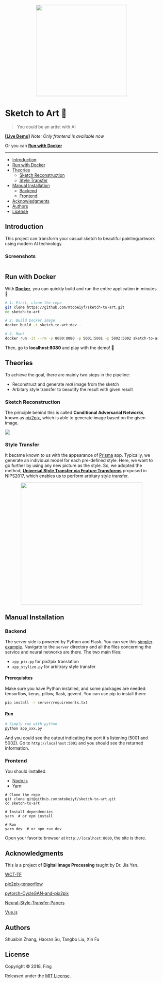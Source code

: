 <p align="center">
  <img src="https://user-images.githubusercontent.com/5097752/41201696-1c1fe926-6cef-11e8-8972-b22e89dba68c.jpg" width="300px" alt="">
</p>

# Sketch to Art :art:

> You could be an artist with AI

[**[Live Demo]**](https://dip.imfing.com) *Note: Only frontend is available now*

Or you can [**Run with Docker**](#run-with-docker)

---

* [Introduction](#introduction)
* [Run with Docker](#run-with-docker)
* [Theories](#theories)
  + [Sketch Reconstruction](#sketch-reconstruction)
  + [Style Transfer](#style-transfer)
* [Manual Installation](#manual-installation)
  + [Backend](#backend)
  + [Frontend](#frontend)
* [Acknowledgments](#acknowledgments)
* [Authors](#authors)
* [License](#license)


## Introduction

This project can transform your casual sketch to beautiful painting/artwork using modern AI technology.

### Screenshots

<p align="center">
  <img src="https://user-images.githubusercontent.com/5097752/41201770-a6b9f35a-6cf0-11e8-8711-916f769c1c9d.jpg" alt="">
</p>

## Run with Docker

With **[Docker](https://www.docker.com)**, you can quickly build and run the entire application in minutes :whale:

```bash
# 1. First, clone the repo
git clone https://github.com/mtobeiyf/sketch-to-art.git
cd sketch-to-art

# 2. Build Docker image
docker build -t sketch-to-art:dev .

# 3. Run!
docker run -it --rm -p 8080:8080 -p 5001:5001 -p 5002:5002 sketch-to-art:dev
```

Then, go to **localhost:8080** and play with the demo! :tada:

## Theories

To achieve the goal, there are mainly two steps in the pipeline:

- Reconstruct and generate *real* image from the sketch
- Arbitary style transfer to beautify the result with given result

### Sketch Reconstruction

The principle behind this is called **Conditional Adversarial Networks**, known as [pix2pix](https://phillipi.github.io/pix2pix/), which is able to generate image based on the given image.

![](https://user-images.githubusercontent.com/5097752/41201879-ca11fd6e-6cf2-11e8-91c3-f0cf0f1ac50d.jpg)

### Style Transfer

It became known to us with the appearance of [Prisma](https://prisma-ai.com/) app. Typically, we generate an individual model for each pre-defined style. Here, we want to go further by using any new picture as the style. So, we adopted the method, [**Universal Style Transfer via Feature Transforms**](https://arxiv.org/abs/1705.08086) proposed in NIPS2017, which enables us to perform arbitary style transfer.
<p align="center">
  <img src="https://user-images.githubusercontent.com/5097752/41201821-f40a5cb6-6cf1-11e8-917f-779f4055ffc5.jpg" width="400px" alt="">
</p>

## Manual Installation

### Backend

The server side is powered by Python and Flask. You can see this [simpler example](https://github.com/mtobeiyf/keras-flask-deploy-webapp).
Navigate to the `server` directory and all the files concerning the service and neural networks are there. The two main files:

- `app_pix.py` for pix2pix translation
- `app_stylize.py` for arbitrary style transfer

#### Prerequisites

Make sure you have Python installed, and some packages are needed: tensorflow, keras, pillow, flask, gevent.
You can use pip to install them:

```bash
pip install -r server/requirements.txt
```

#### Run

```bash
# Simply run with python
python app_xxx.py
```

And you could see the output indicating the port it's listening (5001 and 5002). Go to `http://localhost:5001` and you should see the returned information.

### Frontend

You should installed:

- [Node.js](https://nodejs.org)
- [Yarn](https://yarnpkg.com)

```
# Clone the repo
git clone git@github.com:mtobeiyf/sketch-to-art.git
cd sketch-to-art

# Install dependencies
yarn  # or npm install

# Run
yarn dev  # or npm run dev
```

Open your favorite browser at `http://localhost:8080`, the site is there.


## Acknowledgments

This is a project of **Digital Image Processing** taught by Dr. Jia Yan.

[WCT-TF](https://github.com/eridgd/WCT-TF)

[pix2pix-tensorflow](https://github.com/affinelayer/pix2pix-tensorflow)

[pytorch-CycleGAN-and-pix2pix](https://github.com/junyanz/pytorch-CycleGAN-and-pix2pix)

[Neural-Style-Transfer-Papers](https://github.com/ycjing/Neural-Style-Transfer-Papers)

[Vue.js](https://vuejs.org/)

## Authors

Shuaibin Zhang, Haoran Su, Tangbo Liu, Xin Fu

## License
Copyright © 2018, Fing

Released under the [MIT License](https://opensource.org/licenses/MIT).

